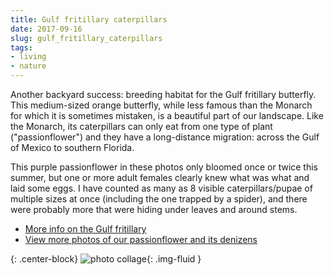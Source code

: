 ```yaml
---
title: Gulf fritillary caterpillars
date: 2017-09-16
slug: gulf_fritillary_caterpillars
tags:
- living
- nature
---
```


Another backyard success: breeding habitat for the Gulf fritillary butterfly.
This medium-sized orange butterfly, while less famous than the Monarch for which
it is sometimes mistaken, is a beautiful part of our landscape. Like the
Monarch, its caterpillars can only eat from one type of plant ("passionflower")
and they have a long-distance migration: across the Gulf of Mexico to southern
Florida.

This purple passionflower in these photos only bloomed once or twice this
summer, but one or more adult females clearly knew what was what and laid some
eggs. I have counted as many as 8 visible caterpillars/pupae of multiple sizes
at once (including the one trapped by a spider), and there were probably more
that were hiding under leaves and around stems.

* <a href="http://entnemdept.ufl.edu/creatures/bfly/gulf_fritillary.htm">More
  info on the Gulf fritillary</a>
* <a href="https://photos.app.goo.gl/vveh5DqBy1RmbBCG2">View more photos of our
  passionflower and its denizens</a>

{: .center-block}
![photo collage](/img/20170912_134051-COLLAGE.jpg){: .img-fluid }

